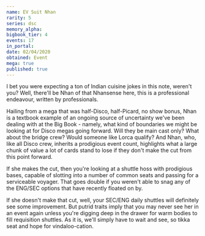 ```yaml
---
name: EV Suit Nhan
rarity: 5
series: dsc
memory_alpha:
bigbook_tier: 4
events: 17
in_portal:
date: 02/04/2020
obtained: Event
mega: true
published: true
---
```


I bet you were expecting a ton of Indian cuisine jokes in this note, weren't you? Well, there'll be Nhan of that Nhansense here, this is a professional endeavour, written by professionals.

Hailing from a mega that was half-Disco, half-Picard, no show bonus, Nhan is a textbook example of an ongoing source of uncertainty we've been dealing with at the Big Book - namely, what kind of boundaries we might be looking at for Disco megas going forward. Will they be main cast only? What about the bridge crew? Would someone like Lorca qualify? And Nhan, who, like all Disco crew, inherits a prodigious event count, highlights what a large chunk of value a lot of cards stand to lose if they don't make the cut from this point forward.

If she makes the cut, then you're looking at a shuttle hoss with prodigious bases, capable of slotting into a number of common seats and passing for a serviceable voyager. That goes double if you weren't able to snag any of the ENG/SEC options that have recently floated on by.

If she doesn't make that cut, well, your SEC/ENG daily shuttles will definitely see some improvement. But putrid traits imply that you may never see her in an event again unless you're digging deep in the drawer for warm bodies to fill requisition shuttles. As it is, we'll simply have to wait and see, so tikka seat and hope for vindaloo-cation.
